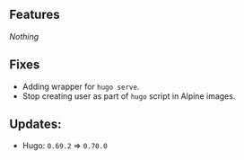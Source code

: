 ## Features

*Nothing*


## Fixes

* Adding wrapper for `hugo serve`.
* Stop creating user as part of `hugo` script in Alpine images.


## Updates:

* Hugo: `0.69.2` => `0.70.0`
